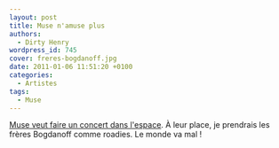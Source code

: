 ```yaml
---
layout: post
title: Muse n'amuse plus
authors:
  - Dirty Henry
wordpress_id: 745
cover: freres-bogdanoff.jpg
date: 2011-01-06 11:51:20 +0100
categories:
  - Artistes
tags:
  - Muse
---
```


[Muse veut faire un concert dans l'espace](http://www.nme.com/news/muse/54418).
À leur place, je prendrais les frères Bogdanoff comme roadies. Le monde va mal !
